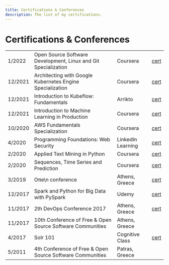 ```yaml
---
title: Certifications & Conferences
description: The list of my certifications.
---
```


# Certifications & Conferences

|         |                                                                |                   |                                                                                                  |
|---------|----------------------------------------------------------------|-------------------|--------------------------------------------------------------------------------------------------|
| 1/2022  | Open Source Software Development, Linux and Git Specialization | Coursera          | [cert](https://www.coursera.org/account/accomplishments/specialization/certificate/GJ9HNJTZJ79H) |
| 12/2021 | Architecting with Google Kubernetes Engine Specialization      | Coursera          | [cert](https://www.coursera.org/account/accomplishments/specialization/certificate/3V2GAVMT6H99) |
| 12/2021 | Introduction to Kubeflow: Fundamentals                         | Arrikto           | [cert](/certifications/kubeflow-intro-2021.pdf)                                                  |
| 12/2021 | Introduction to Machine Learning in Production                 | Coursera          | [cert](https://www.coursera.org/account/accomplishments/certificate/BBQFVYDQWYJC)                |
| 10/2020 | AWS Fundamentals Specialization                                | Coursera          | [cert](https://www.coursera.org/account/accomplishments/specialization/certificate/MDVJ7N8CRQKL) |
| 4/2020  | Programming Foundations: Web Security                          | LinkedIn Learning | [cert](/certifications/programming-web-sec.pdf)                                                  |
| 2/2020  | Applied Text Mining in Python                                  | Coursera          | [cert](https://www.coursera.org/account/accomplishments/verify/YZE4BUMWFW95)                     |
| 2/2020  | Sequences, Time Series and Prediction                          | Coursera          | [cert](https://www.coursera.org/account/accomplishments/verify/BL265KEA5MP3)                     |
| 3/2019  | Oπe\n conference                                               | Athens, Greece    | [cert](/certifications/open-conf-2019.pdf)                                                       |
| 12/2017 | Spark and Python for Big Data with PySpark                     | Udemy             | [cert](https://www.udemy.com/certificate/UC-WDTQLPM6/)                                           |
| 11/2017 | 2th DevOps Conference 2017                                     | Athens, Greece    | [cert](/certifications/devops-conf-2017.pdf)                                                     |
| 11/2017 | 10th Conference of Free & Open Source Software Communities     | Athens, Greece    |                                                                                                  |
| 4/2017  | Solr 101                                                       | Cognitive Class   | [cert](https://courses.cognitiveclass.ai/certificates/6d65cf262aec4c69b124ac4c092e93cc)          |
| 5/2011  | 4th Conference of Free & Open Source Software Communities      | Patras, Greece    |                                                                                                  |